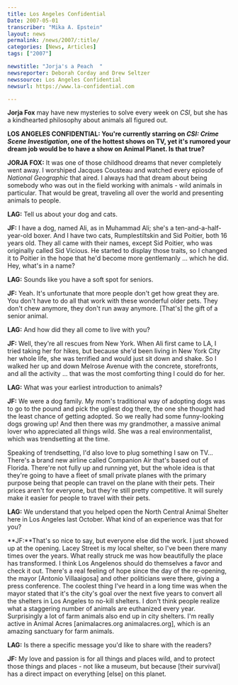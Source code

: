 ```yaml
---
title: Los Angeles Confidential
Date: 2007-05-01
transcriber: "Mika A. Epstein"
layout: news
permalink: /news/2007/:title/
categories: [News, Articles]
tags: ["2007"]

newstitle: "Jorja's a Peach  "
newsreporter: Deborah Corday and Drew Seltzer
newssource: Los Angeles Confidential
newsurl: https://www.la-confidential.com

---
```


**Jorja Fox** may have new mysteries to solve every week on *CSI*, but she has a kindhearted philosophy about animals all figured out.

**LOS ANGELES CONFIDENTIAL: You're currently starring on *CSI: Crime Scene Investigation*, one of the hottest shows on TV, yet it's rumored your dream job would be to have a show on Animal Planet. Is that true?**

**JORJA FOX:** It was one of those childhood dreams that never completely went away. I worshiped Jacques Cousteau and watched every epiosde of *National Geographic* that aired. I always had that dream about being somebody who was out in the field working with animals - wild animals in particular. That would be great, traveling all over the world and presenting animals to people.

**LAG:** Tell us about your dog and cats.

**JF:** I have a dog, named Ali, as in Muhammad Ali; she's a ten-and-a-half-year-old boxer. And I have two cats, Rumplestiltskin and Sid Poitier, both 16 years old. They all came with their names, except Sid Poitier, who was originally called Sid Vicious. He started to display those traits, so I changed it to Poitier in the hope that he'd become more gentlemanly ... which he did. Hey, what's in a name?

**LAG:** Sounds like you have a soft spot for seniors.

**JF:** Yeah. It's unfortunate that more people don't get how great they are. You don't have to do all that work with these wonderful older pets. They don't chew anymore, they don't run away anymore. [That's] the gift of a senior animal.

**LAG:** And how did they all come to live with you?

**JF:** Well, they're all rescues from New York. When Ali first came to LA, I tried taking her for hikes, but because she'd been living in New York City her whole life, she was terrified and would just sit down and shake. So I walked her up and down Melrose Avenue with the concrete, storefronts, and all the activity ... that was the most comforting thing I could do for her.

**LAG:** What was your earliest introduction to animals?

**JF:** We were a dog family. My mom's traditional way of adopting dogs was to go to the pound and pick the ugliest dog there, the one she thought had the least chance of getting adopted. So we really had some funny-looking dogs growing up! And then there was my grandmother, a massive animal lover who appreciated all things wild. She was a real environmentalist, which was trendsetting at the time.

Speaking of trendsetting, I'd also love to plug something I saw on TV... There's a brand new airline called Companion Air that's based out of Florida. There're not fully up and running yet, but the whole idea is that they're going to have a fleet of small private planes with the primary purpose being that people can travel on the plane with their pets. Their prices aren't for everyone, but they're still pretty competitive. It will surely make it easier for people to travel with their pets.

**LAG:** We understand that you helped open the North Central Animal Shelter here in Los Angeles last October. What kind of an experience was that for you?

**JF:**That's so nice to say, but everyone else did the work. I just showed up at the opening. Lacey Street is my local shelter, so I've been there many times over the years. What really struck me was how beautifully the place has transformed. I think Los Angelenos should do themselves a favor and check it out. There's a real feeling of hope since the day of the re-opening, the mayor [Antonio Villaaigosa] and other politicians were there, giving a press conference. The coolest thing I've heard in a long time was when the mayor stated that it's the city's goal over the next five years to convert all the shelters in Los Angeles to no-kill shelters. I don't think people realize what a staggering number of animals are euthanized every year. Surprisingly a lot of farm animals also end up in city shelters. I'm really active in Animal Acres [animalacres.org animalacres.org], which is an amazing sanctuary for farm animals.

**LAG:** Is there a specific message you'd like to share with the readers?

**JF:** My love and passion is for all things and places wild, and to protect those things and places - not like a museum, but because [their survival] has a direct impact on everything [else] on this planet.
